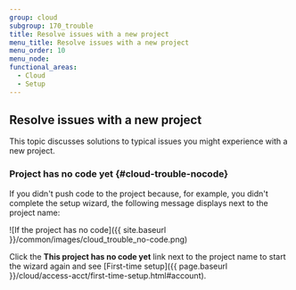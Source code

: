 ```yaml
---
group: cloud
subgroup: 170_trouble
title: Resolve issues with a new project
menu_title: Resolve issues with a new project
menu_order: 10
menu_node:
functional_areas:
  - Cloud
  - Setup
---
```


## Resolve issues with a new project

This topic discusses solutions to typical issues you might experience with a new project.

### Project has no code yet {#cloud-trouble-nocode}

If you didn't push code to the project because, for example, you didn't complete the setup wizard, the following message displays next to the project name:

![If the project has no code]({{ site.baseurl }}/common/images/cloud_trouble_no-code.png)

Click the **This project has no code yet** link next to the project name to start the wizard again and see [First-time setup]({{ page.baseurl }}/cloud/access-acct/first-time-setup.html#account).
